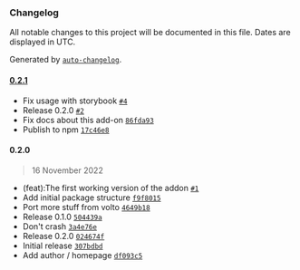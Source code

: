 ### Changelog

All notable changes to this project will be documented in this file. Dates are displayed in UTC.

Generated by [`auto-changelog`](https://github.com/CookPete/auto-changelog).

#### [0.2.1](https://github.com/collective/volto-sentry/compare/0.2.0...0.2.1)

- Fix usage with storybook [`#4`](https://github.com/collective/volto-sentry/pull/4)
- Release 0.2.0 [`#2`](https://github.com/collective/volto-sentry/pull/2)
- Fix docs about this add-on [`86fda93`](https://github.com/collective/volto-sentry/commit/86fda933414437c4d87045149c0f981a748ada75)
- Publish to npm [`17c46e8`](https://github.com/collective/volto-sentry/commit/17c46e8ee972ebc72542a44c81c11132cadd3c9c)

#### 0.2.0

> 16 November 2022

- (feat):The first working version of the addon [`#1`](https://github.com/collective/volto-sentry/pull/1)
- Add initial package structure [`f9f8015`](https://github.com/collective/volto-sentry/commit/f9f801501aa74d11b5ea9592a00a6c723e98f2f6)
- Port more stuff from volto [`4649b18`](https://github.com/collective/volto-sentry/commit/4649b18d4085143431bb8cd0b78d2ee46405101a)
- Release 0.1.0 [`504439a`](https://github.com/collective/volto-sentry/commit/504439a9cef21285ec6e09321268f9c479649ba2)
- Don't crash [`3a4e76e`](https://github.com/collective/volto-sentry/commit/3a4e76e5eab57a60f7e9212077990eccfc14a868)
- Release 0.2.0 [`024674f`](https://github.com/collective/volto-sentry/commit/024674fadf2f9e92084f9e17cf5166f358ea57b2)
- Initial release [`307bdbd`](https://github.com/collective/volto-sentry/commit/307bdbddcb5580b9f538a4469dd498a257470072)
- Add author / homepage [`df093c5`](https://github.com/collective/volto-sentry/commit/df093c56c6221f1dcdfa230f8c83338e23ab9b4c)
